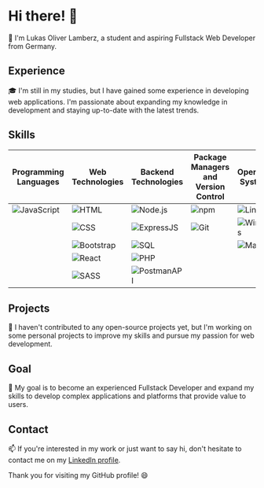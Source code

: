 # Hi there! 👋

🤖 I'm Lukas Oliver Lamberz, a student and aspiring Fullstack Web Developer from Germany.

## Experience

🎓 I'm still in my studies, but I have gained some experience in developing web applications. I'm passionate about expanding my knowledge in development and staying up-to-date with the latest trends.

## Skills

| Programming Languages | Web Technologies | Backend Technologies | Package Managers and Version Control | Operating Systems |
| --------------------- | ---------------- | -------------------- | ----------------------------------- | ----------------- |
| ![JavaScript](https://img.icons8.com/color/48/000000/javascript.png) | ![HTML](https://img.icons8.com/color/48/000000/html-5.png) | ![Node.js](https://img.icons8.com/color/48/000000/nodejs.png) | ![npm](https://img.icons8.com/color/48/000000/npm.png) | ![Linux](https://img.icons8.com/color/48/000000/linux.png) |
|                      | ![CSS](https://img.icons8.com/color/48/000000/css3.png) | ![ExpressJS](https://img.icons8.com/color/48/000000/express.png) | ![Git](https://img.icons8.com/color/48/000000/git.png) | ![Windows](https://img.icons8.com/color/48/000000/windows-10.png) |
|                      | ![Bootstrap](https://img.icons8.com/color/48/000000/bootstrap.png) | ![SQL](https://img.icons8.com/dusk/48/000000/sql.png) |  | ![Mac](https://img.icons8.com/color/48/000000/mac-os.png) |
|                      | ![React](https://img.icons8.com/color/48/000000/react-native.png) | ![PHP](https://img.icons8.com/officel/48/000000/php-logo.png) |  |  |
|                      | ![SASS](https://img.icons8.com/color/48/000000/sass.png) | ![PostmanAPI](https://img.icons8.com/dusk/48/000000/postman-api.png) |  |  |

## Projects

🚀 I haven't contributed to any open-source projects yet, but I'm working on some personal projects to improve my skills and pursue my passion for web development.

## Goal

🎯 My goal is to become an experienced Fullstack Developer and expand my skills to develop complex applications and platforms that provide value to users.

## Contact

📫 If you're interested in my work or just want to say hi, don't hesitate to contact me on my [LinkedIn profile](https://www.linkedin.com/in/lukas-oliver-lamberz-206b30262//).

Thank you for visiting my GitHub profile! 😄
